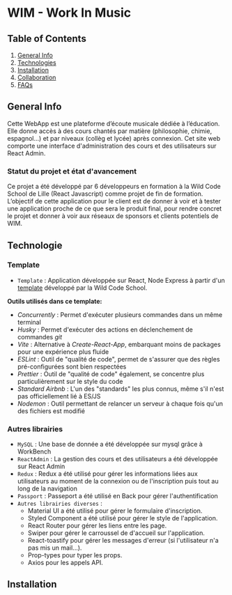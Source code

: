 # WIM - Work In Music

## Table of Contents

1. [General Info](#general-info)
2. [Technologies](#technologies)
3. [Installation](#installation)
4. [Collaboration](#collaboration)
5. [FAQs](#faqs)

## General Info

Cette WebApp est une plateforme d’écoute musicale dédiée à l’éducation. Elle donne accès à des cours chantés par matière (philosophie, chimie, espagnol...) et par niveaux (collèg et lycée) après connexion.
Cet site web comporte une interface d'administration des cours et des utilisateurs sur React Admin.

### Statut du projet et état d'avancement

Ce projet a été développé par 6 développeurs en formation à la Wild Code School de Lille (React Javascript) comme projet de fin de formation. L’objectif de cette application pour le client est de donner à voir et à tester une application proche de ce que sera le produit final, pour rendre concret le projet et donner à voir aux réseaux de sponsors et clients potentiels de WIM.

## Technologie

### Template

- `Template` : Application développée sur React, Node Express à partir d'un [template](https://github.com/WildCodeSchool/js-template-fullstack) développé par la Wild Code School.

**Outils utilisés dans ce template:**

- _Concurrently_ : Permet d'exécuter plusieurs commandes dans un même terminal
- _Husky_ : Permet d'exécuter des actions en déclenchement de commandes _git_
- _Vite_ : Alternative à _Create-React-App_, embarquant moins de packages pour une expérience plus fluide
- _ESLint_ : Outil de "qualité de code", permet de s'assurer que des règles pré-configurées sont bien respectées
- _Prettier_ : Outil de "qualité de code" également, se concentre plus particulièrement sur le style du code
- _Standard Airbnb_ : L'un des "standards" les plus connus, même s'il n'est pas officiellement lié à ES/JS
- _Nodemon_ : Outil permettant de relancer un serveur à chaque fois qu'un des fichiers est modifié

### Autres librairies

- `MySQL` : Une base de donnée a été développée sur mysql grâce à WorkBench
- `ReactAdmin` : La gestion des cours et des utilisateurs a été développée sur React Admin
- `Redux` : Redux a été utilisé pour gérer les informations liées aux utilisateurs au moment de la connexion ou de l'inscription puis tout au long de la navigation
- `Passport` : Passeport a été utilisé en Back pour gérer l'authentification
- `Autres librairies diverses` :
  - Material UI a été utilisé pour gérer le formulaire d'inscription.
  - Styled Component a été utilisé pour gérer le style de l'application.
  - React Router pour gérer les liens entre les page.
  - Swiper pour gérer le carroussel de d'accueil sur l'application.
  - React-toastify pour gérer les messages d'erreur (si l'utilisateur n'a pas mis un mail...).
  - Prop-types pour typer les props.
  - Axios pour les appels API.

## Installation

